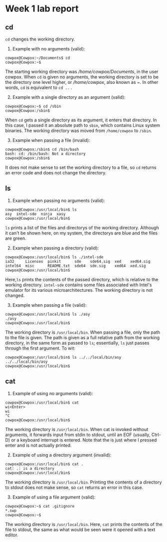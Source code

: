 # Week 1 lab report

## cd

`cd` changes the working directory.

1. Example with no arguments (valid):

```
cowpox@Cowpox:~/Documents$ cd
cowpox@Cowpox:~$
```

The starting working directory was */home/cowpox/Documents*, in the user cowpox. When `cd` is given no arguments, the working directory is set to be the directory one level higher, or */home/cowpox*, also known as *~*. In other words, `cd` is equivalent to `cd ..` .

2. Example with a single directory as an argument (valid):

```
cowpox@Cowpox:~$ cd /sbin
cowpox@Cowpox:/sbin$ 
```

When `cd` gets a single directory as its argument, it enters that directory. In this case, I passed it an absolute path to `sbin`, which contains Linux system binaries. The working directory was moved from `/home/cowpox` to `/sbin`.

3. Example when passing a file (invalid):

```
cowpox@Cowpox:/sbin$ cd /bin/bash
bash: cd: /bin/bash: Not a directory
cowpox@Cowpox:/sbin$ 
```

It does not make sense to set the working directory to a file, so `cd` returns an error code and does not change the directory.

## ls

1. Example when passing no arguments (valid):


```
cowpox@Cowpox:/usr/local/bin$ ls
asy  intel-sde  ninja  xasy
cowpox@Cowpox:/usr/local/bin$
```

`ls` prints a list of the files and directorys of the working directory. Although it can't be shown here, on my system, the directorys are blue and the files are green.

2. Example when passing a directory (valid):

```
cowpox@Cowpox:/usr/local/bin$ ls ./intel-sde
ia32     Licenses  pinkit      sde    sde64.sig  xed    xed64.sig
intel64  misc      README.txt  sde64  sde.sig    xed64  xed.sig
cowpox@Cowpox:/usr/local/bin$
```

Here,`ls` prints the contents of the passed directory, which is relative to the working directory. `intel-sde` contains some files associated with Intel's emulator for its various microarchitectures. The working directory is not changed.

3. Example when passing a file (valid):

```
cowpox@Cowpox:/usr/local/bin$ ls ./asy
./asy
cowpox@Cowpox:/usr/local/bin$
```

The working directory is `/usr/local/bin`. When passing a file, only the path to the file is given. The path is given as a full relative path from the working directory, in the same form as passed to `ls`; essentially, `ls` just passes through the first argument. To wit:

```
cowpox@Cowpox:/usr/local/bin$ ls ../../local/bin/asy
../../local/bin/asy
cowpox@Cowpox:/usr/local/bin$
```

## cat

1. Example of using no arguments (valid):

```
cowpox@Cowpox:/usr/local/bin$ cat
wi<Enter>
wi
^C
cowpox@Cowpox:/usr/local/bin$
```

The working directory is `/usr/local/bin`. When cat is invoked without arguments, it forwards input from stdin to stdout, until an EOF (usually, Ctrl-D) or a keyboard interrupt is entered. Note that the <Enter> is just where I pressed enter and is not actually printed.

2. Example of using a directory argument (invalid):

```
cowpox@Cowpox:/usr/local/bin$ cat .
cat: .: is a directory
cowpox@Cowpox:/usr/local/bin$
```

The working directory is `/usr/local/bin`. Printing the contents of a directory to stdout does not make sense, so `cat` returns an error in this case.

3. Example of using a file argument (valid):

```
cowpox@Cowpox:~$ cat .gitignore
*.swp
cowpox@Cowpox:~$
```

The working directory is `/usr/local/bin`. Here, `cat` prints the contents of the file to stdout, the same as what would be seen were it opened with a text editor.
